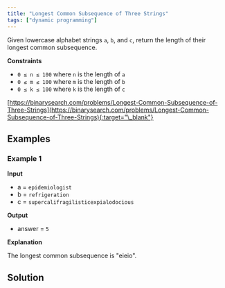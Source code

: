 ```yaml
---
title: "Longest Common Subsequence of Three Strings"
tags: ["dynamic programming"]
---
```


Given lowercase alphabet strings `a`, `b`, and `c`, return the length of their longest common subsequence.

**Constraints**

- `0 ≤ n ≤ 100` where `n` is the length of `a`
- `0 ≤ m ≤ 100` where `m` is the length of `b`
- `0 ≤ k ≤ 100` where `k` is the length of `c`

[https://binarysearch.com/problems/Longest-Common-Subsequence-of-Three-Strings](https://binarysearch.com/problems/Longest-Common-Subsequence-of-Three-Strings){:target="\_blank"}

## Examples

### Example 1

**Input**

- a = `epidemiologist`
- b = `refrigeration`
- c = `supercalifragilisticexpialodocious`

**Output**

- answer = `5`

**Explanation**

The longest common subsequence is "eieio".

## Solution

<script src="https://gist.github.com/yaeba/16da7be5123724fcf6eccc25581cef5a.js?file=Longest-Common-Subsequence-of-Three-Strings.cpp"></script>
